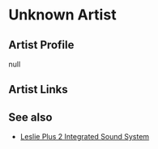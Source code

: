 # Unknown Artist

## Artist Profile

null

## Artist Links



## See also

- [Leslie Plus 2 Integrated Sound System](Unknown_Artist-Leslie_Plus_2_Integrated_Sound_System-_A_Whole_New_World_Of_Multi-Planar_Sound!.md)
